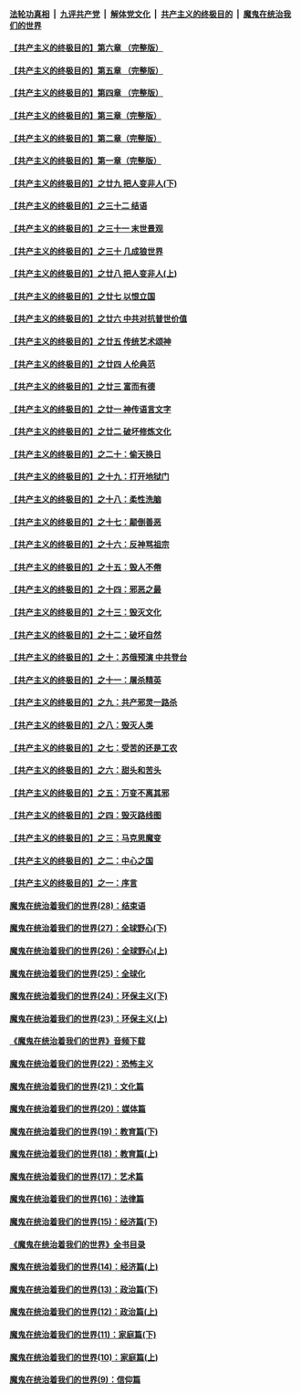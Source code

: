 ####  [法轮功真相](../../../../basic/blob/master/README.md?t=04032301) &nbsp;|&nbsp; [九评共产党](../../../../9ping.md/blob/master/README.md?t=04032301) &nbsp;|&nbsp; [解体党文化](../../../../jtdwh.md/blob/master/README.md?t=04032301)  &nbsp;|&nbsp; [共产主义的终极目的](../../../../gczydzjmd.md/blob/master/README.md?t=04032301) &nbsp;|&nbsp; [魔鬼在统治我们的世界](../../../../mgztzwmdsj.md/blob/master/README.md?t=04032301) 

#### [【共产主义的终极目的】第六章 （完整版）](../pages/nsc422/n11428913.md?t=04032301) 

#### [【共产主义的终极目的】第五章 （完整版）](../pages/nsc422/n11428912.md?t=04032301) 

#### [【共产主义的终极目的】第四章 （完整版）](../pages/nsc422/n11428907.md?t=04032301) 

#### [【共产主义的终极目的】第三章（完整版）](../pages/nsc422/n11428848.md?t=04032301) 

#### [【共产主义的终极目的】第二章（完整版）](../pages/nsc422/n11428831.md?t=04032301) 

#### [【共产主义的终极目的】第一章（完整版）](../pages/nsc422/n11417651.md?t=04032301) 

#### [【共产主义的终极目的】之廿九 把人变非人(下)](../pages/nsc422/n11344140.md?t=04032301) 

#### [【共产主义的终极目的】之三十二 结语](../pages/nsc422/n11360535.md?t=04032301) 

#### [【共产主义的终极目的】之三十一 末世景观](../pages/nsc422/n11351129.md?t=04032301) 

#### [【共产主义的终极目的】之三十 几成狼世界](../pages/nsc422/n11348280.md?t=04032301) 

#### [【共产主义的终极目的】之廿八 把人变非人(上)](../pages/nsc422/n11340492.md?t=04032301) 

#### [【共产主义的终极目的】之廿七 以恨立国](../pages/nsc422/n11336944.md?t=04032301) 

#### [【共产主义的终极目的】之廿六 中共对抗普世价值](../pages/nsc422/n11324785.md?t=04032301) 

#### [【共产主义的终极目的】之廿五 传统艺术颂神](../pages/nsc422/n11296396.md?t=04032301) 

#### [【共产主义的终极目的】之廿四 人伦典范](../pages/nsc422/n11296397.md?t=04032301) 

#### [【共产主义的终极目的】之廿三 富而有德](../pages/nsc422/n11283598.md?t=04032301) 

#### [【共产主义的终极目的】之廿一 神传语言文字](../pages/nsc422/n11263265.md?t=04032301) 

#### [【共产主义的终极目的】之廿二 破坏修炼文化](../pages/nsc422/n11245728.md?t=04032301) 

#### [【共产主义的终极目的】之二十：偷天换日](../pages/nsc422/n11238846.md?t=04032301) 

#### [【共产主义的终极目的】之十九：打开地狱门](../pages/nsc422/n11206376.md?t=04032301) 

#### [【共产主义的终极目的】之十八：柔性洗脑](../pages/nsc422/n11199994.md?t=04032301) 

#### [【共产主义的终极目的】之十七：颠倒善恶](../pages/nsc422/n11179782.md?t=04032301) 

#### [【共产主义的终极目的】之十六：反神骂祖宗](../pages/nsc422/n11166798.md?t=04032301) 

#### [【共产主义的终极目的】之十五：毁人不倦](../pages/nsc422/n11166792.md?t=04032301) 

#### [【共产主义的终极目的】之十四：邪恶之最](../pages/nsc422/n11150249.md?t=04032301) 

#### [【共产主义的终极目的】之十三：毁灭文化](../pages/nsc422/n11135227.md?t=04032301) 

#### [【共产主义的终极目的】之十二：破坏自然](../pages/nsc422/n11135214.md?t=04032301) 

#### [【共产主义的终极目的】之十：苏俄预演 中共登台](../pages/nsc422/n11118424.md?t=04032301) 

#### [【共产主义的终极目的】之十一：屠杀精英](../pages/nsc422/n11118442.md?t=04032301) 

#### [【共产主义的终极目的】之九：共产邪灵一路杀](../pages/nsc422/n11114139.md?t=04032301) 

#### [【共产主义的终极目的】之八：毁灭人类](../pages/nsc422/n11108503.md?t=04032301) 

#### [【共产主义的终极目的】之七：受苦的还是工农](../pages/nsc422/n11101809.md?t=04032301) 

#### [【共产主义的终极目的】之六：甜头和苦头](../pages/nsc422/n11096971.md?t=04032301) 

#### [【共产主义的终极目的】之五：万变不离其邪](../pages/nsc422/n11091285.md?t=04032301) 

#### [【共产主义的终极目的】之四：毁灭路线图](../pages/nsc422/n11086284.md?t=04032301) 

#### [【共产主义的终极目的】之三：马克思魔变](../pages/nsc422/n11061941.md?t=04032301) 

#### [【共产主义的终极目的】之二：中心之国](../pages/nsc422/n11047728.md?t=04032301) 

#### [【共产主义的终极目的】之一：序言](../pages/nsc422/n11086077.md?t=04032301) 

#### [魔鬼在统治着我们的世界(28)：结束语](../pages/nsc422/n10936246.md?t=04032301) 

#### [魔鬼在统治着我们的世界(27)：全球野心(下)](../pages/nsc422/n10928319.md?t=04032301) 

#### [魔鬼在统治着我们的世界(26)：全球野心(上)](../pages/nsc422/n10900318.md?t=04032301) 

#### [魔鬼在统治着我们的世界(25)：全球化](../pages/nsc422/n10788205.md?t=04032301) 

#### [魔鬼在统治着我们的世界(24)：环保主义(下)](../pages/nsc422/n10695307.md?t=04032301) 

#### [魔鬼在统治着我们的世界(23)：环保主义(上)](../pages/nsc422/n10688613.md?t=04032301) 

#### [《魔鬼在统治着我们的世界》音频下载](../pages/nsc422/n10635553.md?t=04032301) 

#### [魔鬼在统治着我们的世界(22)：恐怖主义](../pages/nsc422/n10614727.md?t=04032301) 

#### [魔鬼在统治着我们的世界(21)：文化篇](../pages/nsc422/n10597706.md?t=04032301) 

#### [魔鬼在统治着我们的世界(20)：媒体篇](../pages/nsc422/n10586579.md?t=04032301) 

#### [魔鬼在统治着我们的世界(19)：教育篇(下)](../pages/nsc422/n10564808.md?t=04032301) 

#### [魔鬼在统治着我们的世界(18)：教育篇(上)](../pages/nsc422/n10526970.md?t=04032301) 

#### [魔鬼在统治着我们的世界(17)：艺术篇](../pages/nsc422/n10499093.md?t=04032301) 

#### [魔鬼在统治着我们的世界(16)：法律篇](../pages/nsc422/n10485969.md?t=04032301) 

#### [魔鬼在统治着我们的世界(15)：经济篇(下)](../pages/nsc422/n10469975.md?t=04032301) 

#### [《魔鬼在统治着我们的世界》全书目录](../pages/nsc422/n10464261.md?t=04032301) 

#### [魔鬼在统治着我们的世界(14)：经济篇(上)](../pages/nsc422/n10457370.md?t=04032301) 

#### [魔鬼在统治着我们的世界(13)：政治篇(下)](../pages/nsc422/n10448270.md?t=04032301) 

#### [魔鬼在统治着我们的世界(12)：政治篇(上)](../pages/nsc422/n10444576.md?t=04032301) 

#### [魔鬼在统治着我们的世界(11)：家庭篇(下)](../pages/nsc422/n10440961.md?t=04032301) 

#### [魔鬼在统治着我们的世界(10)：家庭篇(上)](../pages/nsc422/n10435448.md?t=04032301) 

#### [魔鬼在统治着我们的世界(9)：信仰篇](../pages/nsc422/n10432159.md?t=04032301) 

